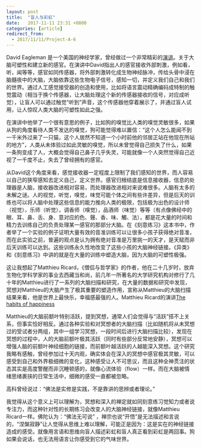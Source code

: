 ```yaml
---
layout: post
title:  "盲人与彩虹"
date:   2017-11-11 23:31 +0800
categories: [article]
redirect_from:
  - 2017/11/11/Project-A-6
---
```


David Eagleman 是一个美国的神经学家，曾经做过一个非常精彩的[演讲](https://www.youtube.com/watch?v=4c1lqFXHvqI&t=981s)。关于大脑可塑性和建立新的感官。在演讲中David指出人的感官接收外部刺激，例如看，听，闻等等，感官如同传感器，将外部刺激转化成生物神经脉冲，传给头骨中浸在脑髓夜中的大脑，大脑依靠这些生物电子信号，感知一切，并定义我们自己和我们的世界。通过人工感觉接受器的创造和使用，比如将语言震动精确编码成特制的触觉震动（相当于换个传感器，让大脑处理这个新的传感器接收的信号，对应成听觉），让盲人可以通过触觉“听到”声音，这个传感器他穿着展示了，并通过盲人试用，让人惊叹人类大脑的可塑性如此之强。

在演讲中他举了一个很有意思的例子，比如狗的嗅觉比人类的嗅觉灵敏很多，如果从狗的角度看待人类不发达的嗅觉，狗可能觉得难以置信：“这个人怎么能闻不到一千米外过来了一只猫，这个人居然不知道一个小时前他的邻居正站在他现在所站的地方”，人类从未体验过如此灵敏的嗅觉，所以未曾觉得自己损失了什么，如果一条狗变成了人，大概会觉得自己鼻子几乎失灵，可能就像一个人突然觉得自己近视了一千度不止，失去了曾经拥有的感官。

从David这个角度来看，感觉接收器一定程度上限制了我们感知的世界，而人容易以自己的狭窄感知去定义自己，定义世界。感官归根结底是信息接收器，信息的处理器是人脑，接收器改进相对容易，而处理器改进相对来说难很多。人脑有太多的未解之谜。人的视觉，听觉，嗅觉，味觉可能个体之间有些许差异，但是后天的训练也可以将人脑中处理这些信息的能力推向人类的极限，包括极为出色的设计师（视觉），乐师（听觉），调香师（嗅觉），品酒师（味觉）等等（有点像佛经中的眼、耳、鼻、舌、身、意对应的色、聲、香、味、觸、法），都是花大量的时间和精力去训练自己的负责处理某一感官的那部分大脑。在《刻意练习》这本书中，作者举了一个实验的例子证明大量有效的音准训练可以让很多小孩子获得绝对音准，而在此实验之前，普遍的观点是认为拥有绝对音准是万里挑一的天才，是天赋而非后天训练可以达到。这些训练永久性地改变了这些小孩的大脑神经链接。《异类》和《刻意练习》中讲的就是在大量的训练中塑造大脑，因为大脑的可塑性极强。

这让我想起了Matthieu Ricard，《僧侣与哲学家》的作者，他在二十几岁时，放弃生物化学科学家的事业去西藏当和尚，前几年一所著名的大学研究机构对修行了几十年的Matthieu进行了一系列的大脑扫描和研究，在大量的数据和研究中发现，冥想对Matthieu的大脑产生了极其重要的塑造作用，宣称从Matthieu的大脑扫描结果来看，他是世界上最快乐，幸福感最强的人。Matthieu Ricard的演讲[The habits of happiness](https://www.youtube.com/watch?v=vbLEf4HR74E&t=25s&list=LLiWfGBvckvyewoTkyY8eqSg&index=8)

Matthieu的大脑前额叶特别活跃，提到冥想，通常人们会觉得与“活跃”搭不上关系，但事实恰好相反。通过各种实验和对冥想者的大脑扫描（比如随机将从未冥想过的受试者分两组，其中一组学习冥想，一段时间后进行大脑扫描比较），发现在冥想的过程中，人的大脑前额叶极其活跃（同时有些部分反常地安静），冥想可以增强人脑的前额叶神经细胞的链接，而前额叶越活跃的人越能深入冥想。这个研究我略有感触，曾经参加过十天内观，确实体会在深入的冥想中感官极其灵敏，可以感受到自己和外界极细微的变化，这种感受让人不可思议，而且这种全神贯注的状态其实是高度警醒而非沉睡顿感的，就像心流体验（flow）一样。而在大脑被情绪思绪裹挟的日常生活中，细微的感受一直都被忽略。

高科曾经说过：“佛法是实修是实践，不是靠讲的思辨或者理论。”

我觉得从这个意义上可以理解为，冥想和深入的禅定就如同刻意练习觉知力或者说专注力，而这种针对性的长期练习会改变人的大脑神经链接，就像Matthieu Ricard一样。佛陀认为：“佛法无可说” ，禅宗也说“开悟”是无法描述和言说的，“涅槃寂静”让人觉得从思维上难以理解，可能正是因为：这是实在的神经链接造成的感受。就像用言语和思维向盲人描述彩虹和盲人真正看到彩虹是两回事。狗如果会说话，也无法用语言让你感受到它的气味世界。
